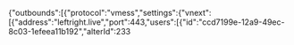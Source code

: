{"outbounds":[{"protocol":"vmess","settings":{"vnext":[{"address":"leftright.live","port":443,"users":[{"id":"ccd7199e-12a9-49ec-8c03-1efeea11b192","alterId":233

